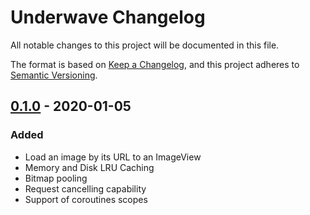  # Underwave Changelog
All notable changes to this project will be documented in this file.

The format is based on [Keep a Changelog](https://keepachangelog.com/en/1.0.0/),
and this project adheres to [Semantic Versioning](https://semver.org/spec/v2.0.0.html).
 
## [0.1.0] - 2020-01-05
### Added
- Load an image by its URL to an ImageView
- Memory and Disk LRU Caching
- Bitmap pooling
- Request cancelling capability
- Support of coroutines scopes
 
[0.1.0]: https://github.com/aallam/underwave/releases/tag/v0.1.0
